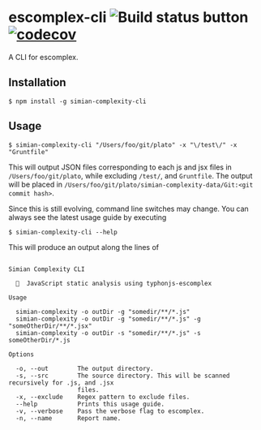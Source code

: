 # escomplex-cli ![Build status button](https://api.travis-ci.org/akshat1/simian-complexity-cli.svg?branch=master) [![codecov](https://codecov.io/gh/akshat1/simian-complexity-cli/branch/master/graph/badge.svg)](https://codecov.io/gh/akshat1/simian-complexity-cli)
A CLI for escomplex.

## Installation
```
$ npm install -g simian-complexity-cli
```

## Usage
```
$ simian-complexity-cli "/Users/foo/git/plato" -x "\/test\/" -x "Gruntfile"
```

This will output JSON files corresponding to each js and jsx files in `/Users/foo/git/plato`, while excluding `/test/`, and `Gruntfile`. The output will be placed in `/Users/foo/git/plato/simian-complexity-data/Git:<git commit hash>`.

Since this is still evolving, command line switches may change. You can always see the latest usage guide by executing
```
$ simian-complexity-cli --help
```

This will produce an output along the lines of
```

Simian Complexity CLI

  🐒  JavaScript static analysis using typhonjs-escomplex  

Usage

  simian-complexity -o outDir -g "somedir/**/*.js"                            
  simian-complexity -o outDir -g "somedir/**/*.js" -g "someOtherDir/**/*.jsx" 
  simian-complexity -o outDir -s "somedir/**/*.js" -s someOtherDir/*.js       

Options

  -o, --out        The output directory.                                                         
  -s, --src        The source directory. This will be scanned recursively for .js, and .jsx      
                   files.                                                                        
  -x, --exclude    Regex pattern to exclude files.                                               
  --help           Prints this usage guide.                                                      
  -v, --verbose    Pass the verbose flag to escomplex.                                           
  -n, --name       Report name.                                                                  
```
